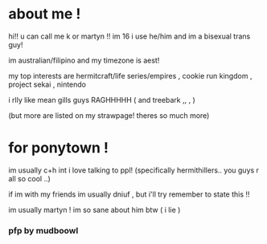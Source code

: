 # about me !
<p> hi!! u can call me k or martyn !! im 16 i use he/him and im a bisexual trans guy! </p>
</p> im australian/filipino and my timezone is aest! </p>
<p> my top interests are hermitcraft/life series/empires , cookie run kingdom , project sekai , nintendo </p>
<p> i rlly like mean gills guys RAGHHHHH ( and treebark ,, , )</p>
<p> (but more are listed on my strawpage! theres so much more) </p>

# for ponytown !
<p> im usually c+h int i love talking to ppl! (specifically hermithillers.. you guys r all so cool ..) </p>
<p> if im with my friends im usually dniuf ,  but i'll try remember to state this !! </p>
<p> im usually martyn ! im so sane about him btw ( i lie )</p>

<h3> pfp by mudboowl </h3>
